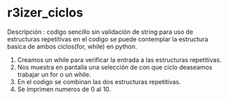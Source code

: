 # r3izer_ciclos
Descripción : codigo sencillo sin validación de string para uso de estructuras repetitivas
en el codigo se puede contemplar la estructura basica de ambos ciclos(for, while) en python.

1) Creamos un while para verificar la entrada a las estructuras repetitivas.
2) Nos muestra en pantalla una selección de con que ciclo deaseamos trabajar un for o un while.
3) En el codigo se combinan las dos estructuras repetitivas.
4) Se imprimen numeros de 0 al 10.

